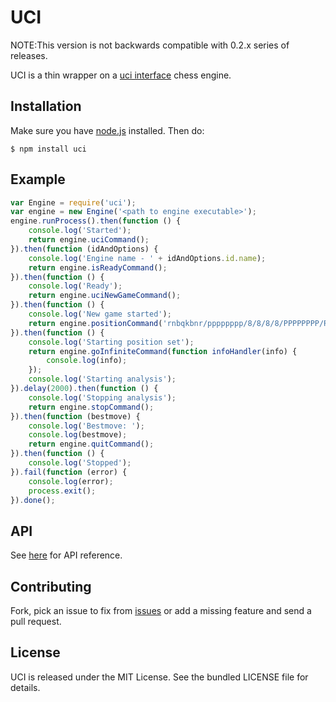 UCI
===

NOTE:This version is not backwards compatible with 0.2.x series of releases.

UCI is a thin wrapper on a [uci
interface](http://en.wikipedia.org/wiki/Universal_Chess_Interface) chess engine.


## Installation
Make sure you have [node.js](http://nodejs.org/) installed. Then do:

    $ npm install uci

## Example
```js
var Engine = require('uci');
var engine = new Engine('<path to engine executable>');
engine.runProcess().then(function () {
    console.log('Started');
    return engine.uciCommand();
}).then(function (idAndOptions) {
    console.log('Engine name - ' + idAndOptions.id.name);
    return engine.isReadyCommand();
}).then(function () {
    console.log('Ready');
    return engine.uciNewGameCommand();
}).then(function () {
    console.log('New game started');
    return engine.positionCommand('rnbqkbnr/pppppppp/8/8/8/8/PPPPPPPP/RNBQKBNR w KQkq - 0 1');
}).then(function () {
    console.log('Starting position set');
    return engine.goInfiniteCommand(function infoHandler(info) {
        console.log(info);
    });
    console.log('Starting analysis');
}).delay(2000).then(function () {
    console.log('Stopping analysis');
    return engine.stopCommand();
}).then(function (bestmove) {
    console.log('Bestmove: ');
    console.log(bestmove);
    return engine.quitCommand();
}).then(function () {
    console.log('Stopped');
}).fail(function (error) {
    console.log(error);
    process.exit();
}).done();
```
## API

See [here]() for API reference.

## Contributing
Fork, pick an issue to fix from [issues](https://github.com/imor/uci/issues) or
add a missing feature and send a pull request.

## License
UCI is released under the MIT License. See the bundled LICENSE file for details.

